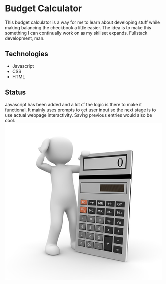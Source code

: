 # Budget Calculator
This budget calculator is a way for me to learn about developing stuff while making balancing the checkbook a little easier. The idea is to make this something I can continually work on as my skillset expands. Fullstack development, man. 

## Technologies
* Javascript  
* CSS  
* HTML

## Status
Javascript has been added and a lot of the logic is there to make it functional. It mainly uses prompts to get user input so the next stage is to use actual webpage interactivity. Saving previous entries would also be cool.
![FunnyCalculator](images/confused_calculator_man.jpg)
